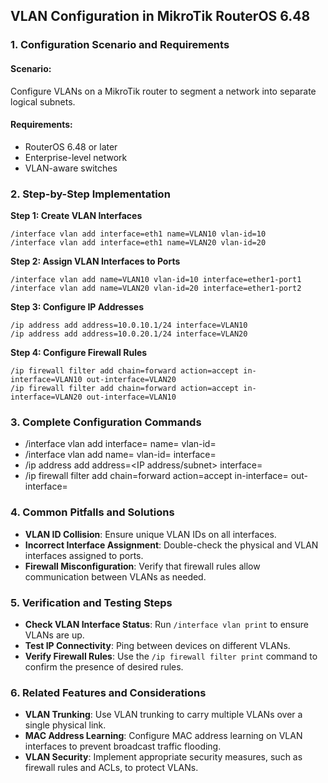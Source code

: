 ## VLAN Configuration in MikroTik RouterOS 6.48

### 1. Configuration Scenario and Requirements

#### Scenario:
Configure VLANs on a MikroTik router to segment a network into separate logical subnets.

#### Requirements:
- RouterOS 6.48 or later
- Enterprise-level network
- VLAN-aware switches

### 2. Step-by-Step Implementation

**Step 1: Create VLAN Interfaces**

```
/interface vlan add interface=eth1 name=VLAN10 vlan-id=10
/interface vlan add interface=eth1 name=VLAN20 vlan-id=20
```

**Step 2: Assign VLAN Interfaces to Ports**

```
/interface vlan add name=VLAN10 vlan-id=10 interface=ether1-port1
/interface vlan add name=VLAN20 vlan-id=20 interface=ether1-port2
```

**Step 3: Configure IP Addresses**

```
/ip address add address=10.0.10.1/24 interface=VLAN10
/ip address add address=10.0.20.1/24 interface=VLAN20
```

**Step 4: Configure Firewall Rules**

```
/ip firewall filter add chain=forward action=accept in-interface=VLAN10 out-interface=VLAN20
/ip firewall filter add chain=forward action=accept in-interface=VLAN20 out-interface=VLAN10
```

### 3. Complete Configuration Commands

- /interface vlan add interface=<physical interface> name=<VLAN name> vlan-id=<VLAN ID>
- /interface vlan add name=<VLAN name> vlan-id=<VLAN ID> interface=<VLAN interface>
- /ip address add address=<IP address/subnet> interface=<VLAN interface>
- /ip firewall filter add chain=forward action=accept in-interface=<Source VLAN> out-interface=<Destination VLAN>

### 4. Common Pitfalls and Solutions

- **VLAN ID Collision**: Ensure unique VLAN IDs on all interfaces.
- **Incorrect Interface Assignment**: Double-check the physical and VLAN interfaces assigned to ports.
- **Firewall Misconfiguration**: Verify that firewall rules allow communication between VLANs as needed.

### 5. Verification and Testing Steps

- **Check VLAN Interface Status**: Run `/interface vlan print` to ensure VLANs are up.
- **Test IP Connectivity**: Ping between devices on different VLANs.
- **Verify Firewall Rules**: Use the `/ip firewall filter print` command to confirm the presence of desired rules.

### 6. Related Features and Considerations

- **VLAN Trunking**: Use VLAN trunking to carry multiple VLANs over a single physical link.
- **MAC Address Learning**: Configure MAC address learning on VLAN interfaces to prevent broadcast traffic flooding.
- **VLAN Security**: Implement appropriate security measures, such as firewall rules and ACLs, to protect VLANs.